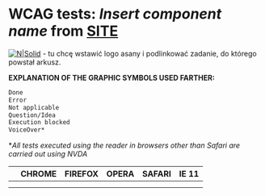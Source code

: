 # WCAG tests: _Insert component name_ from [SITE](https://components.mbank.design/#section-components)

[![N|Solid](LOGO.PNG)](https://app.asana.com/0/1151960607255145/list) - tu chcę wstawić logo asany i podlinkować zadanie, do którego powstał arkusz.

**EXPLANATION OF THE GRAPHIC SYMBOLS USED FARTHER:**

```sh
Done
Error
Not applicable
Question/Idea
Execution blocked
VoiceOver*
```

\*_All tests executed using the reader in browsers other than Safari
are carried out using NVDA_

|     | CHROME | FIREFOX | OPERA | SAFARI | IE 11 |
| --- | ------ | ------- | ----- | ------ | ----- |
|     |        |         |       |        |       |
|     |        |         |       |        |       |
